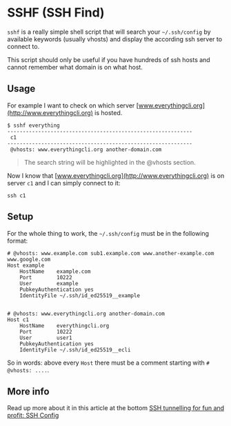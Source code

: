 # SSHF (SSH Find)

`sshf` is a really simple shell script that will search your `~/.ssh/config` by available keywords (usually vhosts) and display the according ssh server to connect to.

This script should only be useful if you have hundreds of ssh hosts and cannot remember what domain is on what host.

## Usage

For example I want to check on which server [www.everythingcli.org](http://www.everythingcli.org) is hosted.

```shell
$ sshf everything
------------------------------------------------------------
 c1
------------------------------------------------------------
 @vhosts: www.everythingcli.org another-domain.com
```

> The search string will be highlighted in the @vhosts section.

Now I know that [www.everythingcli.org](http://www.everythingcli.org) is on server `c1` and I can simply connect to it:
```shell
ssh c1
```


## Setup

For the whole thing to work, the `~/.ssh/config` must be in the following format:

```shell
# @vhosts: www.example.com sub1.example.com www.another-example.com www.google.com
Host example
	HostName	example.com
	Port		10222
	User		example
	PubkeyAuthentication yes
	IdentityFile ~/.ssh/id_ed25519__example


# @vhosts: www.everythingcli.org another-domain.com
Host c1
	HostName	everythingcli.org
	Port		10222
	User		user1
	PubkeyAuthentication yes
	IdentityFile ~/.ssh/id_ed25519__ecli
```

So in words: above every `Host` there must be a comment starting with `# @vhosts: ....`.


## More info

Read up more about it in this article at the bottom [SSH tunnelling for fun and profit: SSH Config](http://www.everythingcli.org/ssh-tunnelling-for-fun-and-profit-ssh-config/)
